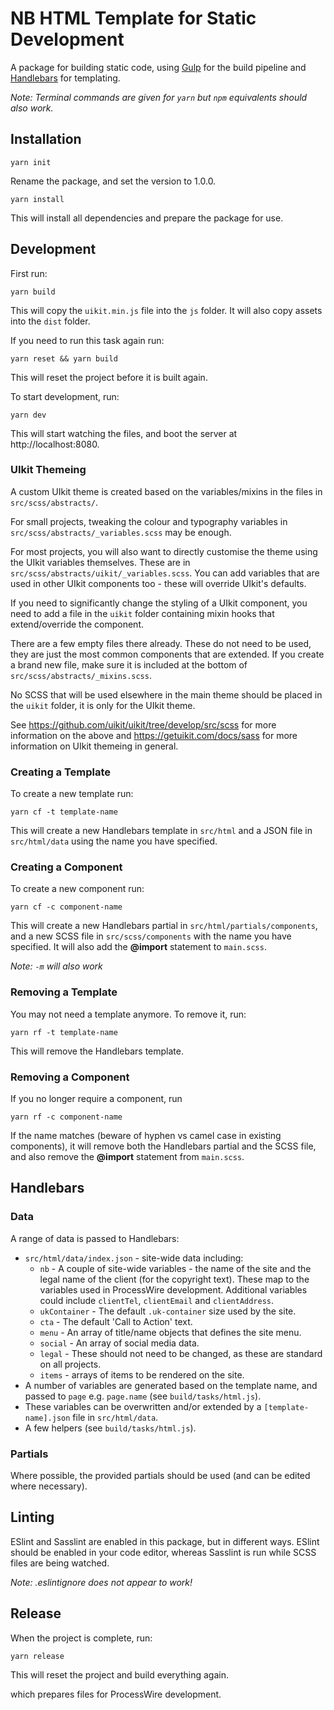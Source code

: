 # NB HTML Template for Static Development

A package for building static code, using [Gulp](https://gulpjs.com) for the build pipeline and [Handlebars](https://handlebarsjs.com/) for templating.

*Note: Terminal commands are given for `yarn` but `npm` equivalents should also work.*

## Installation

	yarn init

Rename the package, and set the version to 1.0.0.

	yarn install

This will install all dependencies and prepare the package for use.

## Development
First run:

	yarn build

This will copy the `uikit.min.js` file into the `js` folder. It will also copy assets into the `dist` folder.

If you need to run this task again run:

	yarn reset && yarn build

This will reset the project before it is built again.

To start development, run:

	yarn dev

This will start watching the files, and boot the server at http://localhost:8080.

### UIkit Themeing
A custom UIkit theme is created based on the variables/mixins in the files in `src/scss/abstracts/`.

For small projects, tweaking the colour and typography variables in `src/scss/abstracts/_variables.scss` may be enough.

For most projects, you will also want to directly customise the theme using the UIkit variables themselves. These are in `src/scss/abstracts/uikit/_variables.scss`. You can add variables that are used in other UIkit components too - these will override UIkit's defaults.

If you need to significantly change the styling of a UIkit component, you need to add a file in the `uikit` folder containing mixin hooks that extend/override the component.

There are a few empty files there already. These do not need to be used, they are just the most common components that are extended. If you create a brand new file, make sure it is included at the bottom of `src/scss/abstracts/_mixins.scss`.

No SCSS that will be used elsewhere in the main theme should be placed in the `uikit` folder, it is only for the UIkit theme.

See https://github.com/uikit/uikit/tree/develop/src/scss for more information on the above and https://getuikit.com/docs/sass for more information on UIkit themeing in general.

### Creating a Template
To create a new template run:

	yarn cf -t template-name

This will create a new Handlebars template in `src/html` and a JSON file in `src/html/data` using the name you have specified.

### Creating a Component
To create a new component run:

	yarn cf -c component-name

This will create a new Handlebars partial in `src/html/partials/components`, and a new SCSS file in `src/scss/components` with the name you have specified. It will also add the **@import** statement to `main.scss`.

*Note: `-m` will also work*

### Removing a Template
You may not need a template anymore. To remove it, run:

	yarn rf -t template-name

This will remove the Handlebars template.

### Removing a Component
If you no longer require a component, run

	yarn rf -c component-name

If the name matches (beware of hyphen vs camel case in existing components), it will remove both the Handlebars partial and the SCSS file, and also remove the **@import** statement from `main.scss`.

## Handlebars

### Data
A range of data is passed to Handlebars:

* `src/html/data/index.json` - site-wide data including:
	* `nb` - A couple of site-wide variables - the name of the site and the legal name of the client (for the copyright text). These map to the variables used in ProcessWire development. Additional variables could include `clientTel`, `clientEmail` and `clientAddress`.
	* `ukContainer` - The default `.uk-container` size used by the site.
	* `cta` - The default 'Call to Action' text.
	* `menu` - An array of title/name objects that defines the site menu.
	* `social` - An array of social media data.
	* `legal` - These should not need to be changed, as these are standard on all projects.
	* `items` - arrays of items to be rendered on the site.
* A number of variables are generated based on the template name, and passed to `page` e.g. `page.name` (see `build/tasks/html.js`).
* These variables can be overwritten and/or extended by a `[template-name].json` file in `src/html/data`.
* A few helpers (see `build/tasks/html.js`).

### Partials
Where possible, the provided partials should be used (and can be edited where necessary).

## Linting
ESlint and Sasslint are enabled in this package, but in different ways. ESlint should be enabled in your code editor, whereas Sasslint is run while SCSS files are being watched.

*Note: .eslintignore does not appear to work!*

## Release
When the project is complete, run:

	yarn release

This will reset the project and build everything again.

which prepares files for ProcessWire development.
